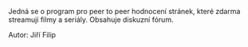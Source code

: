 Jedná se o program pro peer to peer hodnocení stránek, které zdarma streamují filmy a seriály. Obsahuje diskuzní fórum.

Autor: Jiří Filip
